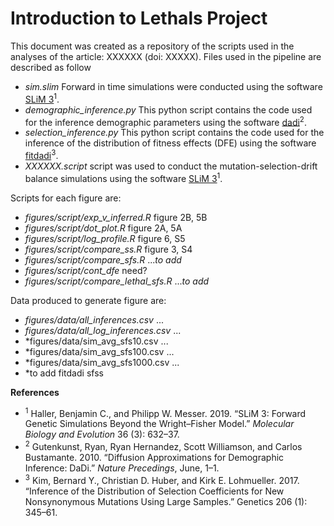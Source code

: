 Introduction to Lethals Project
============

This document was created as a repository of the scripts used in the analyses of the article: XXXXXX (doi: XXXXX).
Files used in the pipeline are described as follow
- *sim.slim* Forward in time simulations were conducted using the software [SLiM 3](https://github.com/MesserLab/SLiM)<sup>1</sup>.
- *demographic_inference.py* This python script contains the code used for the inference demographic parameters using the software [dadi](https://dadi.readthedocs.io/en/latest/#welcome-to-dadi)<sup>2</sup>.
- *selection_inference.py* This python script contains the code used for the inference of the distribution of fitness effects (DFE) using the software [fitdadi](https://github.com/LohmuellerLab/fitdadi)<sup>3</sup>.
- *XXXXXX.script* script was used to conduct the mutation-selection-drift balance simulations using the software [SLiM 3](https://github.com/MesserLab/SLiM)<sup>1</sup>.

Scripts for each figure are:
- *figures/script/exp_v_inferred.R* figure 2B, 5B
- *figures/script/dot_plot.R* figure 2A, 5A
- *figures/script/log_profile.R* figure 6, S5
- *figures/script/compare_ss.R* figure 3, S4
- *figures/script/compare_sfs.R* ...*to add*
- *figures/script/cont_dfe* need?
- *figures/script/compare_lethal_sfs.R* ...*to add*

Data produced to generate figure are:
- *figures/data/all_inferences.csv* ...
- *figures/data/all_log_inferences.csv* ...
- *figures/data/sim_avg_sfs10.csv ...
- *figures/data/sim_avg_sfs100.csv ... 
- *figures/data/sim_avg_sfs1000.csv ...
- *to add fitdadi sfss


**References**
- <sup>1</sup> Haller, Benjamin C., and Philipp W. Messer. 2019. “SLiM 3: Forward Genetic Simulations Beyond the Wright–Fisher Model.” *Molecular Biology and Evolution* 36 (3): 632–37.
- <sup>2</sup> Gutenkunst, Ryan, Ryan Hernandez, Scott Williamson, and Carlos Bustamante. 2010. “Diffusion Approximations for Demographic Inference: DaDi.” *Nature Precedings*, June, 1–1.
- <sup>3</sup> Kim, Bernard Y., Christian D. Huber, and Kirk E. Lohmueller. 2017. “Inference of the Distribution of Selection Coefficients for New Nonsynonymous Mutations Using Large Samples.” Genetics 206 (1): 345–61.
